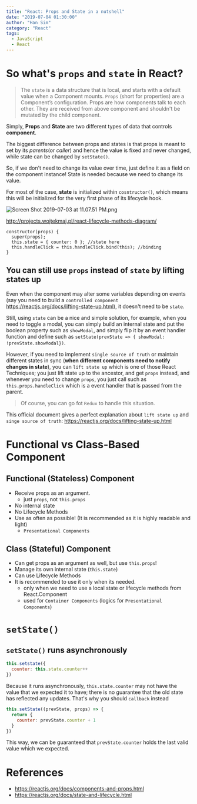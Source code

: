 ```yaml
---
title: "React: Props and State in a nutshell"
date: "2019-07-04 01:30:00"
author: "Han Sim"
category: "React"
tags:
  - JavaScript
  - React
---
```


# So what's `props` and `state` in React?

> The `state` is a data structure that is local, and starts with a default value when a Component mounts.
> `Props` (short for properties) are a Component’s configuration. Props are how components talk to each other. They are received from above component and shouldn't be mutated by the child component.

Simply, **Props** and **State** are two different types of data that controls **component**.

The biggest difference between props and states is that props is meant to set by its _parents_(or _caller_) and hence the value is fixed and never changed, while state can be changed by `setState()`.

So, if we don't need to change its value over time, just define it as a field on the component instance! State is needed because we need to change its value.

For most of the case, **state** is initialized within `cosntructor()`, which means this will be initialized for the very first phase of its lifecycle hook.

![Screen Shot 2019-07-03 at 11.07.51 PM.png](https://i.loli.net/2019/07/04/5d1d6d976f01319289.png)

http://projects.wojtekmaj.pl/react-lifecycle-methods-diagram/

```JavaScript{3}
constructor(props) {
  super(props);
  this.state = { counter: 0 }; //state here
  this.handleClick = this.handleClick.bind(this); //binding
}
```

## You can still use `props` instead of `state` by lifting states up

Even when the component may alter some variables depending on events (say you need to build a `controlled component` https://reactjs.org/docs/lifting-state-up.html), it doesn't need to be `state`.

Still, using `state` can be a nice and simple solution, for example, when you need to toggle a modal, you can simply build an internal state and put the boolean property such as `showModal`, and simply flip it by an event handler function and define such as `setState(prevState => { showModal: !prevState.showModal})`.

However, if you need to implement `single source of truth` or maintain different states in sync (**when different components need to notify changes in state**), you can `lift state up` which is one of those React Techniques; you just lift state up to the ancestor, and get `props` instead, and whenever you need to change `props`, you just call such as `this.props.handleClick` which is a event handler that is passed from the parent.

> Of course, you can go fot `Redux` to handle this situation.

This official document gives a perfect explanation about `lift state up` and `singe source of truth`: https://reactjs.org/docs/lifting-state-up.html

# Functional vs Class-Based Component

## Functional (Stateless) Component

- Receive props as an argument.
  - just `props`, not `this.props`
- No internal state
- No Lifecycle Methods
- Use as often as possible! (It is recommended as it is highly readable and light)
  - `Presentational Components`

## Class (Stateful) Component

- Can get props as an argument as well, but use `this.props`!
- Manage its own internal state (`this.state`)
- Can use Lifecycle Methods
- It is recommended to use it only when its needed.
  - only when we need to use a local state or lifecycle methods from React.Component
  - used for `Container Components` (logics for `Presentational Components`)

# `setState()`

## `setState()` runs asynchronously

```JavaScript
this.setstate({
  counter: this.state.counter++
})
```

Because it runs asynchronously, `this.state.counter` may not have the value that we expected it to have; there is no guarantee that the old state has reflected any updates. That's why you should `callback` instead

```JavaScript
this.setState((prevState, props) => {
  return {
    counter: prevState.counter + 1
  }
})
```

This way, we can be guaranteed that `prevState.counter` holds the last valid value which we expected.

# References

- https://reactjs.org/docs/components-and-props.html
- https://reactjs.org/docs/state-and-lifecycle.html
